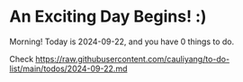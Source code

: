 # An Exciting Day Begins! :)

Morning! Today is 2024-09-22, and you have 0 things to do.

Check https://raw.githubusercontent.com/cauliyang/to-do-list/main/todos/2024-09-22.md